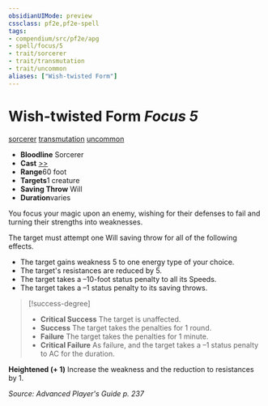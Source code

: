 ```yaml
---
obsidianUIMode: preview
cssclass: pf2e,pf2e-spell
tags:
- compendium/src/pf2e/apg
- spell/focus/5
- trait/sorcerer
- trait/transmutation
- trait/uncommon
aliases: ["Wish-twisted Form"]
---
```

# Wish-twisted Form *Focus 5*   
[sorcerer](/rules/traits/sorcerer.md)  [transmutation](/rules/traits/transmutation.md)  [uncommon](/rules/traits/uncommon.md)  

- **Bloodline** Sorcerer
- **Cast** [>>](/rules/core-rulebook/chapter-9-playing-the-game.md#Actions "Two-Action") 
- **Range**60 foot
- **Targets**1 creature
- **Saving Throw** Will
- **Duration**varies

You focus your magic upon an enemy, wishing for their defenses to fail and turning their strengths into weaknesses.

The target must attempt one Will saving throw for all of the following effects.

- The target gains weakness 5 to one energy type of your choice.
- The target's resistances are reduced by 5.
- The target takes a –10-foot status penalty to all its Speeds.
- The target takes a –1 status penalty to its saving throws.

> [!success-degree] 
> - **Critical Success** The target is unaffected.
> - **Success** The target takes the penalties for 1 round.
> - **Failure** The target takes the penalties for 1 minute.
> - **Critical Failure** As failure, and the target takes a –1 status penalty to AC for the duration.

**Heightened (+ 1)** Increase the weakness and the reduction to resistances by 1.

*Source: Advanced Player's Guide p. 237*